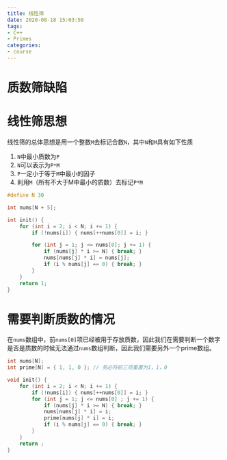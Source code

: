 ```yaml
---
title: 线性筛
date: 2020-08-18 15:03:50
tags:
- C++
- Primes
categories:
- course
---
```




# 质数筛缺陷



# 线性筛思想

线性筛的总体思想是用一个整数`M`去标记合数`N`，其中`N`和`M`具有如下性质

1.  `N`中最小质数为`P`
2.  `N`可以表示为`P*M`
3.  `P`一定小于等于`M`中最小的因子
4.  利用`M`（所有不大于M中最小的质数）去标记`P*M`



```c++
#define N 30

int nums[N + 5];

int init() {
	for (int i = 2; i < N; i += 1) {
		if (!nums[i]) { nums[++nums[0]] = i; }

		for (int j = 1; j <= nums[0]; j += 1) {
			if (nums[j] * i >= N) { break; }
			nums[nums[j] * i] = nums[j];
			if (i % nums[j] == 0) { break; }
		}
	}
	return 1;
}
```



# 需要判断质数的情况

在`nums`数组中，前`nums[0]`项已经被用于存放质数，因此我们在需要判断一个数字是否是质数的时候无法通过`nums`数组判断，因此我们需要另外一个prime数组。

```c++
int nums[N];
int prime[N] = { 1, 1, 0 };	// 务必将前三项重置为1，1，0

void init() {
    for (int i = 2; i < N; i += 1) {
        if (!nums[i]) { nums[++nums[0]] = i; }
        for (int j = 1; j <= nums[0] ; j += 1) {
            if (nums[j] * i >= N) { break; }
            nums[nums[j] * i] = i;
            prime[nums[j] * i] = i;
            if (i % nums[j] == 0) { break; }
        }
    }
    return ;
}
```

